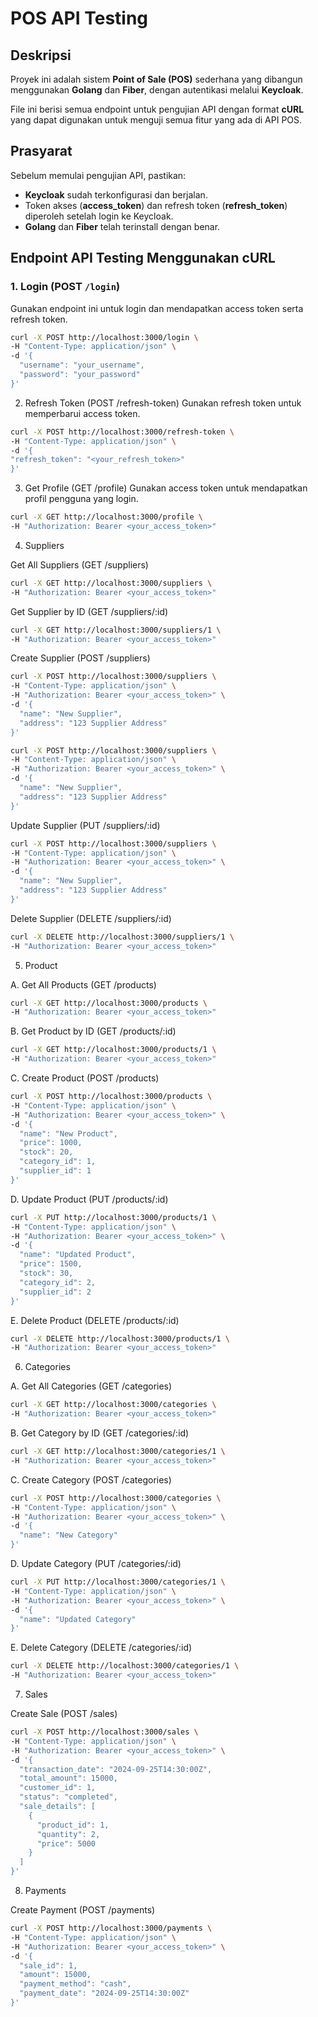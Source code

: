 # POS API Testing

## Deskripsi
Proyek ini adalah sistem **Point of Sale (POS)** sederhana yang dibangun menggunakan **Golang** dan **Fiber**, dengan autentikasi melalui **Keycloak**.

File ini berisi semua endpoint untuk pengujian API dengan format **cURL** yang dapat digunakan untuk menguji semua fitur yang ada di API POS.

## Prasyarat

Sebelum memulai pengujian API, pastikan:
- **Keycloak** sudah terkonfigurasi dan berjalan.
- Token akses (**access_token**) dan refresh token (**refresh_token**) diperoleh setelah login ke Keycloak.
- **Golang** dan **Fiber** telah terinstall dengan benar.

## Endpoint API Testing Menggunakan cURL

### 1. Login (POST `/login`)

Gunakan endpoint ini untuk login dan mendapatkan access token serta refresh token.

```bash
curl -X POST http://localhost:3000/login \
-H "Content-Type: application/json" \
-d '{
  "username": "your_username",
  "password": "your_password"
}'
```

2. Refresh Token (POST /refresh-token)
   Gunakan refresh token untuk memperbarui access token.
```bash
curl -X POST http://localhost:3000/refresh-token \
-H "Content-Type: application/json" \
-d '{
"refresh_token": "<your_refresh_token>"
}'
```

3. Get Profile (GET /profile)
   Gunakan access token untuk mendapatkan profil pengguna yang login.
```bash
curl -X GET http://localhost:3000/profile \
-H "Authorization: Bearer <your_access_token>"
```
4. Suppliers

Get All Suppliers (GET /suppliers)
```bash
curl -X GET http://localhost:3000/suppliers \
-H "Authorization: Bearer <your_access_token>" 
```

Get Supplier by ID (GET /suppliers/:id)
```bash
curl -X GET http://localhost:3000/suppliers/1 \
-H "Authorization: Bearer <your_access_token>"
```

Create Supplier (POST /suppliers)
```bash
curl -X POST http://localhost:3000/suppliers \
-H "Content-Type: application/json" \
-H "Authorization: Bearer <your_access_token>" \
-d '{
  "name": "New Supplier",
  "address": "123 Supplier Address"
}'
```

```bash
curl -X POST http://localhost:3000/suppliers \
-H "Content-Type: application/json" \
-H "Authorization: Bearer <your_access_token>" \
-d '{
  "name": "New Supplier",
  "address": "123 Supplier Address"
}'
```

Update Supplier (PUT /suppliers/:id)
```bash
curl -X POST http://localhost:3000/suppliers \
-H "Content-Type: application/json" \
-H "Authorization: Bearer <your_access_token>" \
-d '{
  "name": "New Supplier",
  "address": "123 Supplier Address"
}'
```

Delete Supplier (DELETE /suppliers/:id)
```bash
curl -X DELETE http://localhost:3000/suppliers/1 \
-H "Authorization: Bearer <your_access_token>"

```
5. Product

A. Get All Products (GET /products)
```bash
curl -X GET http://localhost:3000/products \
-H "Authorization: Bearer <your_access_token>"
```

B. Get Product by ID (GET /products/:id)
```bash
curl -X GET http://localhost:3000/products/1 \
-H "Authorization: Bearer <your_access_token>"
```

C. Create Product (POST /products)
```bash
curl -X POST http://localhost:3000/products \
-H "Content-Type: application/json" \
-H "Authorization: Bearer <your_access_token>" \
-d '{
  "name": "New Product",
  "price": 1000,
  "stock": 20,
  "category_id": 1,
  "supplier_id": 1
}'
```

D. Update Product (PUT /products/:id)
```bash
curl -X PUT http://localhost:3000/products/1 \
-H "Content-Type: application/json" \
-H "Authorization: Bearer <your_access_token>" \
-d '{
  "name": "Updated Product",
  "price": 1500,
  "stock": 30,
  "category_id": 2,
  "supplier_id": 2
}'

```
E. Delete Product (DELETE /products/:id)
```bash
curl -X DELETE http://localhost:3000/products/1 \
-H "Authorization: Bearer <your_access_token>"

```
6. Categories

A. Get All Categories (GET /categories)
```bash
curl -X GET http://localhost:3000/categories \
-H "Authorization: Bearer <your_access_token>"

```

B. Get Category by ID (GET /categories/:id)
```bash
curl -X GET http://localhost:3000/categories/1 \
-H "Authorization: Bearer <your_access_token>"

```

C. Create Category (POST /categories)
```bash
curl -X POST http://localhost:3000/categories \
-H "Content-Type: application/json" \
-H "Authorization: Bearer <your_access_token>" \
-d '{
  "name": "New Category"
}'

```

D. Update Category (PUT /categories/:id)
```bash
curl -X PUT http://localhost:3000/categories/1 \
-H "Content-Type: application/json" \
-H "Authorization: Bearer <your_access_token>" \
-d '{
  "name": "Updated Category"
}'

```

E. Delete Category (DELETE /categories/:id)
```bash
curl -X DELETE http://localhost:3000/categories/1 \
-H "Authorization: Bearer <your_access_token>"

```
7. Sales

Create Sale (POST /sales)
```bash
curl -X POST http://localhost:3000/sales \
-H "Content-Type: application/json" \
-H "Authorization: Bearer <your_access_token>" \
-d '{
  "transaction_date": "2024-09-25T14:30:00Z",
  "total_amount": 15000,
  "customer_id": 1,
  "status": "completed",
  "sale_details": [
    {
      "product_id": 1,
      "quantity": 2,
      "price": 5000
    }
  ]
}'

```

8. Payments 

Create Payment (POST /payments)
```bash
curl -X POST http://localhost:3000/payments \
-H "Content-Type: application/json" \
-H "Authorization: Bearer <your_access_token>" \
-d '{
  "sale_id": 1,
  "amount": 15000,
  "payment_method": "cash",
  "payment_date": "2024-09-25T14:30:00Z"
}'
```